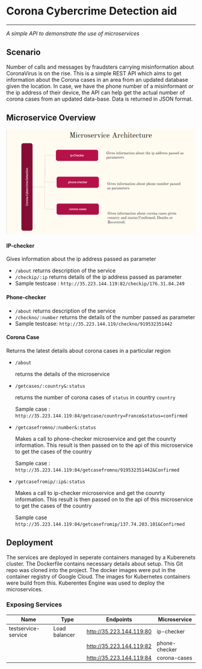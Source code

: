 # Corona Cybercrime Detection aid
------
*A simple API to demonstrate the use of microservices*

## Scenario
Number of calls and messages by fraudsters carrying misinformation about CoronaVirus is on the rise. This is a simple REST API which aims to get information about the Corona cases in an area from an updated database given the location. In case, we have the phone number of a misinformant or the ip address of their device, the API can help get the actual number of corona cases from an updated data-base. Data is returned in JSON format.

## Microservice Overview

<img src="https://github.com/meenakshisl/corona-cybercrime-detection/blob/master/images/microservice_arch.png" width="800" hieght="1000" />


#### IP-checker

Gives information about the ip address passed as parameter
- `/about`
     returns description of the service
- `/checkip/:ip`
     returns details of the ip address passed as parameter
- Sample testcase :
    `http://35.223.144.119:82/checkip/176.31.84.249`

#### Phone-checker
- `/about`
    returns description of the service
- `/checkno/:number`
    returns the details of the number passed as parameter
- Sample testcase:
    `http://35.223.144.119/checkno/919532351442`


#### Corona Case

Returns the latest details about corona cases in a particular region

- `/about`

     returns the details of the microservice
     
- `/getcases/:country&:status`

     returns the number of corona cases of `status` in country `country`
     
     Sample case : `http://35.223.144.119:84/getcase/country=France&status=confirmed`
     
- `/getcasefromno/:number&:status`

     Makes a call to phone-checker microservice and get the counrty information. This result is then passed on to the api of this microservice to get the cases of the country
     
     Sample case :
     `http://35.223.144.119:84/getcasefromno/919532351442&Confirmed`
     
- `/getcasefromip/:ip&:status`

     Makes a call to ip-checker microservice and get the counrty information. This result is then passed on to the api of this microservice to get the cases of the country
     
     Sample case
     `http://35.223.144.119:84/getcasefromip/137.74.203.101&Confirmed`
     
     
     
## Deployment

The services are deployed in seperate containers managed by a Kuberenets cluster. The Dockerfile contains necessary details about setup. This 
Git repo was cloned into the project. The docker images were put in the container registry of Google Cloud. The images for Kubernetes containers were build from this. Kuberentes Engine was used to deploy the microservices.

### Exposing Services

| Name |Type | Endpoints | Microservice |
| --- | --- | --- | --- |
|testservice-service | Load balancer | 	http://35.223.144.119:80 | ip-checker |
| | | http://35.223.144.119:82 | phone-checker |
| | | http://35.223.144.119:84 | corona-cases |


               
               
               
              
